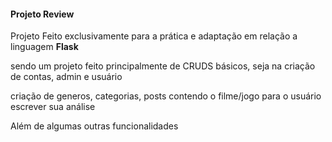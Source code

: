 <h4>Projeto Review</h4>

<p>Projeto Feito exclusivamente para a prática e adaptação em relação a linguagem <strong>Flask</strong></p>
<p>sendo um projeto feito principalmente de CRUDS básicos, seja na criação de contas, admin e usuário</p>
<p>criação de generos, categorias, posts contendo o filme/jogo para o usuário escrever sua análise</p>
<p>Além de algumas outras funcionalidades</p>
